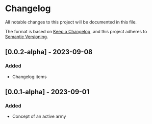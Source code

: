 # Changelog

All notable changes to this project will be documented in this file.

The format is based on [Keep a Changelog](https://keepachangelog.com/en/1.0.0/),
and this project adheres to [Semantic Versioning](https://semver.org/spec/v2.0.0.html).

## [0.0.2-alpha] - 2023-09-08

### Added

- Changelog items

## [0.0.1-alpha] - 2023-09-01

### Added

- Concept of an active army
